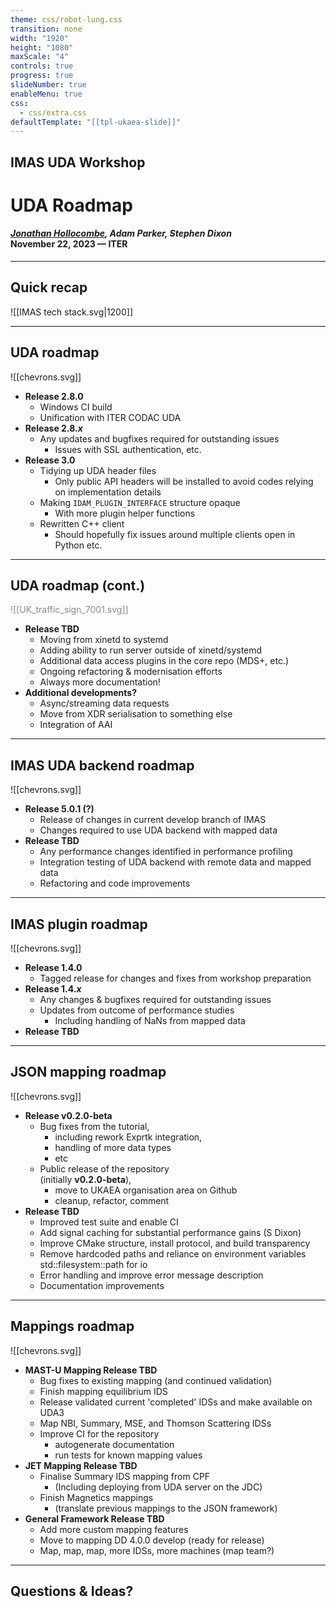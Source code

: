 ```yaml
---
theme: css/robot-lung.css
transition: none
width: "1920"
height: "1080"
maxScale: "4"
controls: true
progress: true
slideNumber: true
enableMenu: true
css:
  - css/extra.css
defaultTemplate: "[[tpl-ukaea-slide]]"
---
```

<!-- slide template="[[tpl-ukaea-title]]" -->

## IMAS UDA Workshop
# UDA Roadmap
#### _<u>Jonathan Hollocombe</u>, Adam Parker, Stephen Dixon_ <br> November 22, 2023 &#8212; ITER

---
## Quick recap

![[IMAS tech stack.svg|1200]]

---
## UDA roadmap

<grid rotate="90" drop="left"  drag="25 100" class="no-border">
![[chevrons.svg]]
</grid>

- **Release 2.8.0**
	- Windows CI build
	- Unification with ITER CODAC UDA
- **Release 2.8.$x$**
	- Any updates and bugfixes required for outstanding issues
		- Issues with SSL authentication, etc.
- **Release 3.0**
	- Tidying up UDA header files
		- Only public API headers will be installed to avoid codes relying on implementation details
	- Making `IDAM_PLUGIN_INTERFACE` structure opaque
		- With more plugin helper functions
	- Rewritten C++ client
		- Should hopefully fix issues around multiple clients open in Python etc.


---
## UDA roadmap (cont.)

<grid drop="left"  drag="20 100" class="no-border" style="opacity: 50%;">
![[UK_traffic_sign_7001.svg]]
</grid>

- **Release TBD**
	- Moving from xinetd to systemd
	- Adding ability to run server outside of xinetd/systemd
	- Additional data access plugins in the core repo (MDS+, etc.)
	- Ongoing refactoring & modernisation efforts
	- Always more documentation!
- **Additional developments?**
	- Async/streaming data requests
	- Move from XDR serialisation to something else
	- Integration of AAI

---
## IMAS UDA backend roadmap

<grid rotate="90" drop="left"  drag="25 100" class="no-border">
![[chevrons.svg]]
</grid>

- **Release 5.0.1 (?)**
	- Release of changes in current develop branch of IMAS
	- Changes required to use UDA backend with mapped data
- **Release TBD**
	- Any performance changes identified in performance profiling
	- Integration testing of UDA backend with remote data and mapped data
	- Refactoring and code improvements

---
## IMAS plugin roadmap

<grid rotate="90" drop="left"  drag="25 100" class="no-border">
![[chevrons.svg]]
</grid>

- **Release 1.4.0**
	- Tagged release for changes and fixes from workshop preparation
- **Release 1.4.$x$**
	- Any changes & bugfixes required for outstanding issues
	- Updates from outcome of performance studies
		- Including handling of NaNs from mapped data
- **Release TBD**


---
## JSON mapping roadmap

<grid rotate="90" drop="left"  drag="25 100" class="no-border">
![[chevrons.svg]]
</grid>

- **Release v0.2.0-beta**
	- Bug fixes from the tutorial, 
		- including rework Exprtk integration, 
		- handling of more data types 
		- etc
	- Public release of the repository 
	  <br>(initially **v0.2.0-beta**), 
		- move to UKAEA organisation area on Github
		- cleanup, refactor, comment
- **Release TBD**	
	- Improved test suite and enable CI
	 - Add signal caching for substantial performance gains (S Dixon)
	 - Improve CMake structure, install protocol, and build transparency
	 - Remove hardcoded paths and reliance on environment variables
	   std::filesystem::path for io
	- Error handling and improve error message description
	- Documentation improvements

---
## Mappings roadmap

<grid rotate="90" drop="left"  drag="25 100" class="no-border">
![[chevrons.svg]]
</grid>

- **MAST-U Mapping Release TBD**
	- Bug fixes to existing mapping (and continued validation)
	- Finish mapping equilibrium IDS
	- Release validated current 'completed' IDSs and make available on UDA3
	- Map NBI, Summary, MSE, and Thomson Scattering IDSs
	- Improve CI for the repository
		- autogenerate documentation 
		- run tests for known mapping values
- **JET Mapping Release TBD**
	- Finalise Summary IDS mapping from CPF
		- (Including deploying from UDA server on the JDC)
	- Finish Magnetics mappings
		- (translate previous mappings to the JSON framework)
- **General Framework Release TBD**
	- Add more custom mapping features
	- Move to mapping DD 4.0.0 develop (ready for release)
	- Map, map, map, more IDSs, more machines (map team?)

---
## Questions & Ideas?